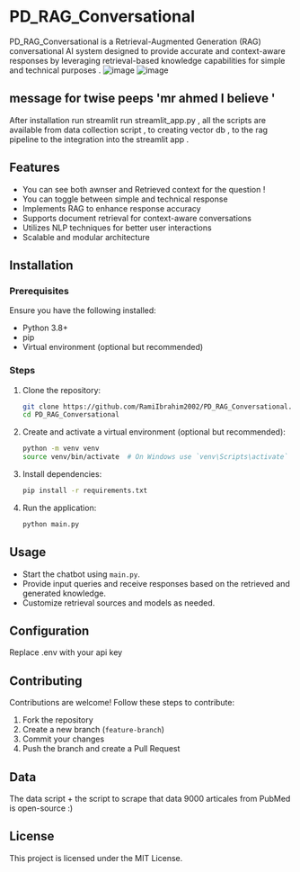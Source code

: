# PD_RAG_Conversational

PD_RAG_Conversational is a Retrieval-Augmented Generation (RAG) conversational AI system designed to provide accurate and context-aware responses by leveraging retrieval-based knowledge capabilities for simple and technical purposes .
![image](https://github.com/user-attachments/assets/d78501bc-7f90-4755-80c6-9e7b59dd2796)
![image](https://github.com/user-attachments/assets/fb46949f-ad22-4625-8e88-69a6dc9c0e58)

## message for twise peeps 'mr ahmed I believe '
After installation run streamlit run streamlit_app.py , all the scripts are available from data collection script , to creating vector db , to the rag pipeline to the integration into the streamlit app .


## Features
- You can see both awnser and Retrieved context for the question !
- You can toggle between simple and technical response
- Implements RAG to enhance response accuracy
- Supports document retrieval for context-aware conversations
- Utilizes NLP techniques for better user interactions
- Scalable and modular architecture

## Installation
### Prerequisites
Ensure you have the following installed:
- Python 3.8+
- pip
- Virtual environment (optional but recommended)

### Steps
1. Clone the repository:
   ```bash
   git clone https://github.com/RamiIbrahim2002/PD_RAG_Conversational.git
   cd PD_RAG_Conversational
   ```
2. Create and activate a virtual environment (optional but recommended):
   ```bash
   python -m venv venv
   source venv/bin/activate  # On Windows use `venv\Scripts\activate`
   ```
3. Install dependencies:
   ```bash
   pip install -r requirements.txt
   ```
4. Run the application:
   ```bash
   python main.py
   ```

## Usage
- Start the chatbot using `main.py`.
- Provide input queries and receive responses based on the retrieved and generated knowledge.
- Customize retrieval sources and models as needed.

## Configuration
Replace .env with your api key
  
## Contributing
Contributions are welcome! Follow these steps to contribute:
1. Fork the repository
2. Create a new branch (`feature-branch`)
3. Commit your changes
4. Push the branch and create a Pull Request

## Data
The data script + the script to scrape that data 9000 articales from PubMed is open-source :)

## License
This project is licensed under the MIT License.


